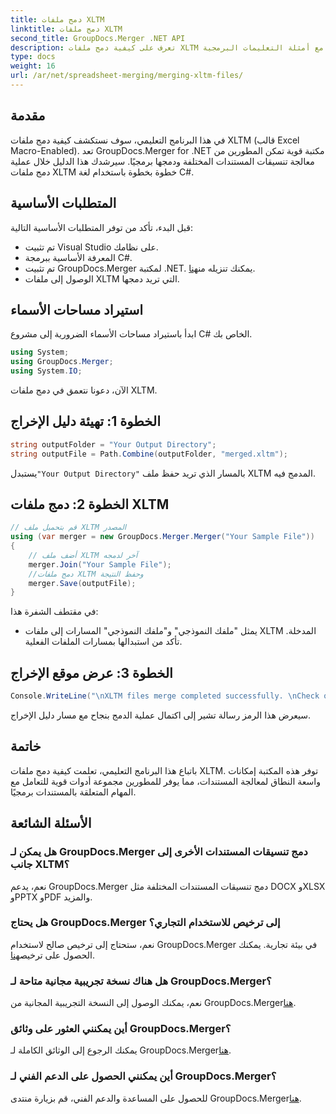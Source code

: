 ```yaml
---
title: دمج ملفات XLTM
linktitle: دمج ملفات XLTM
second_title: GroupDocs.Merger .NET API
description: تعرف على كيفية دمج ملفات XLTM برمجياً. دليل خطوة بخطوة مع أمثلة التعليمات البرمجية.
type: docs
weight: 16
url: /ar/net/spreadsheet-merging/merging-xltm-files/
---
```

## مقدمة
في هذا البرنامج التعليمي، سوف نستكشف كيفية دمج ملفات XLTM (قالب Excel Macro-Enabled). تعد GroupDocs.Merger for .NET مكتبة قوية تمكن المطورين من معالجة تنسيقات المستندات المختلفة ودمجها برمجيًا. سيرشدك هذا الدليل خلال عملية دمج ملفات XLTM خطوة بخطوة باستخدام لغة C#.
## المتطلبات الأساسية
قبل البدء، تأكد من توفر المتطلبات الأساسية التالية:
- تم تثبيت Visual Studio على نظامك.
- المعرفة الأساسية ببرمجة C#.
-  تم تثبيت GroupDocs.Merger لمكتبة .NET. يمكنك تنزيله من[هنا](https://releases.groupdocs.com/merger/net/).
- الوصول إلى ملفات XLTM التي تريد دمجها.

## استيراد مساحات الأسماء
ابدأ باستيراد مساحات الأسماء الضرورية إلى مشروع C# الخاص بك.
```csharp
using System; 
using GroupDocs.Merger;
using System.IO;
```

الآن، دعونا نتعمق في دمج ملفات XLTM.
## الخطوة 1: تهيئة دليل الإخراج
```csharp
string outputFolder = "Your Output Directory";
string outputFile = Path.Combine(outputFolder, "merged.xltm");
```
 يستبدل`"Your Output Directory"` بالمسار الذي تريد حفظ ملف XLTM المدمج فيه.
## الخطوة 2: دمج ملفات XLTM
```csharp
// قم بتحميل ملف XLTM المصدر
using (var merger = new GroupDocs.Merger.Merger("Your Sample File"))
{
    // أضف ملف XLTM آخر لدمجه
    merger.Join("Your Sample File");
    //دمج ملفات XLTM وحفظ النتيجة
    merger.Save(outputFile);
}
```
في مقتطف الشفرة هذا:
- يمثل "ملفك النموذجي" و"ملفك النموذجي" المسارات إلى ملفات XLTM المدخلة. تأكد من استبدالها بمسارات الملفات الفعلية.
## الخطوة 3: عرض موقع الإخراج
```csharp
Console.WriteLine("\nXLTM files merge completed successfully. \nCheck output in {0}", outputFolder);
```
سيعرض هذا الرمز رسالة تشير إلى اكتمال عملية الدمج بنجاح مع مسار دليل الإخراج.

## خاتمة
باتباع هذا البرنامج التعليمي، تعلمت كيفية دمج ملفات XLTM. توفر هذه المكتبة إمكانات واسعة النطاق لمعالجة المستندات، مما يوفر للمطورين مجموعة أدوات قوية للتعامل مع المهام المتعلقة بالمستندات برمجيًا.

## الأسئلة الشائعة
### هل يمكن لـ GroupDocs.Merger دمج تنسيقات المستندات الأخرى إلى جانب XLTM؟
نعم، يدعم GroupDocs.Merger دمج تنسيقات المستندات المختلفة مثل DOCX وXLSX وPPTX وPDF والمزيد.
### هل يحتاج GroupDocs.Merger إلى ترخيص للاستخدام التجاري؟
 نعم، ستحتاج إلى ترخيص صالح لاستخدام GroupDocs.Merger في بيئة تجارية. يمكنك الحصول على ترخيص[هنا](https://purchase.groupdocs.com/buy).
### هل هناك نسخة تجريبية مجانية متاحة لـ GroupDocs.Merger؟
 نعم، يمكنك الوصول إلى النسخة التجريبية المجانية من GroupDocs.Merger[هنا](https://releases.groupdocs.com/).
### أين يمكنني العثور على وثائق GroupDocs.Merger؟
يمكنك الرجوع إلى الوثائق الكاملة لـ GroupDocs.Merger[هنا](https://reference.groupdocs.com/merger/net/).
### أين يمكنني الحصول على الدعم الفني لـ GroupDocs.Merger؟
 للحصول على المساعدة والدعم الفني، قم بزيارة منتدى GroupDocs.Merger[هنا](https://forum.groupdocs.com/c/merger/32).